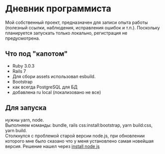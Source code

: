 # Дневник программиста

Мой собственный проект, предназначен для записи опыта работы (полезный ссылки, наблюдения, исправления ошибок и т.п.). 
Поскольку планируется запускать только локально, регистрация не предусмотрена.

## Что под "капотом"

* Ruby 3.0.3
* Rails 7
* Для сбори assets использовал esbuild.
* Bootstrap
* как всегда PostgreSQL для БД
* добавлена ru local (локализовано не все)

## Для запуска

нужны yarn, node.  
Выполняем команды:
bundle, rails css:install:bootstrap, yarn build:css, yarn build.  
Cтолкнулся с проблемой старой версии node.js, при обновлении которого мне было сказано что у меня установлено самая новейшая версия. Решение нашел через 
[install node js](https://losst.ru/ustanovka-node-js-ubuntu-18-04)

